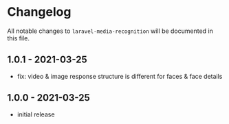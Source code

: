 # Changelog

All notable changes to `laravel-media-recognition` will be documented in this file.

## 1.0.1 - 2021-03-25

- fix: video & image response structure is different for faces & face details

## 1.0.0 - 2021-03-25

- initial release

